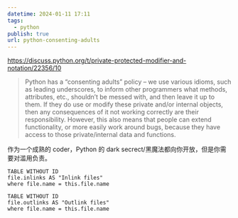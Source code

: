 ```yaml
---
datetime: 2024-01-11 17:11
tags:
  - python
publish: true
url: python-consenting-adults
---
```

https://discuss.python.org/t/private-protected-modifier-and-notation/22356/10

> Python has a “consenting adults” policy – we use various idioms, such as leading underscores, to inform other programmers what methods, attributes, etc., shouldn’t be messed with, and then leave it up to them. If they do use or modify these private and/or internal objects, then any consequences of it not working correctly are their responsibility.
> However, this also means that people can extend functionality, or more easily work around bugs, because they have access to those private/internal data and functions.

作为一个成熟的 coder，Python 的 dark secrect/黑魔法都向你开放，但是你需要对滥用负责。

```dataview
TABLE WITHOUT ID
file.inlinks AS "Inlink files"
where file.name = this.file.name
```
```dataview
TABLE WITHOUT ID
file.outlinks AS "Outlink files"
where file.name = this.file.name
```